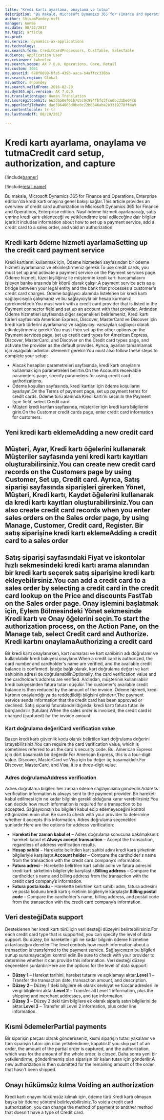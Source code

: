```yaml
---
title: "Kredi kartı ayarlama, onaylama ve tutma"
description: "Bu makale, Microsoft Dynamics 365 for Finance and Operations, Enterprise edition'da kredi kartı onayına genel bakışı sağlar. Nasıl ödeme hizmeti ayarlanacağı, satış emrine kredi kartı ekleneceği ve yetkilendirme iptal edileceğine dair bilgiler içerir."
author: ShivamPandey-msft
manager: AnnBe
ms.date: 08/22/2017
ms.topic: article
ms.prod: 
ms.service: dynamics-ax-applications
ms.technology: 
ms.search.form: CreditCardProcessors, CustTable, SalesTable
audience: Application User
ms.reviewer: twheeloc
ms.search.scope: AX 7.0.0, Operations, Core, Retail
ms.custom: 3041
ms.assetid: 678f6899-bfa5-439b-aaca-b4affcc338ba
ms.search.region: Global
ms.author: shpandey
ms.search.validFrom: 2016-02-28
ms.dyn365.ops.version: AX 7.0.0
ms.translationtype: Human Translation
ms.sourcegitcommit: 663da58ef01b705c0c984fbfd3fce8bc31be04c6
ms.openlocfilehash: dad3964003d0be0c22b0346aba2b3319278ffaa9
ms.contentlocale: tr-tr
ms.lasthandoff: 08/29/2017

---
```


# <a name="credit-card-setup-authorization-and-capture"></a><span data-ttu-id="6f123-104">Kredi kartı ayarlama, onaylama ve tutma</span><span class="sxs-lookup"><span data-stu-id="6f123-104">Credit card setup, authorization, and capture</span></span>

[!include[banner](../includes/banner.md)]

[!include[retail name](../includes/retail-name.md)]


<span data-ttu-id="6f123-105">Bu makale, Microsoft Dynamics 365 for Finance and Operations, Enterprise edition'da kredi kartı onayına genel bakışı sağlar.</span><span class="sxs-lookup"><span data-stu-id="6f123-105">This article provides an overview of credit card authorization in Microsoft Dynamics 365 for Finance and Operations, Enterprise edition.</span></span> <span data-ttu-id="6f123-106">Nasıl ödeme hizmeti ayarlanacağı, satış emrine kredi kartı ekleneceği ve yetkilendirme iptal edileceğine dair bilgiler içerir.</span><span class="sxs-lookup"><span data-stu-id="6f123-106">It includes information about how to set up a payment service, add a credit card to a sales order, and void an authorization.</span></span>

<a name="setting-up-the-credit-card-payment-service"></a><span data-ttu-id="6f123-107">Kredi kartı ödeme hizmeti ayarlama</span><span class="sxs-lookup"><span data-stu-id="6f123-107">Setting up the credit card payment service</span></span>
------------------------------------------

<span data-ttu-id="6f123-108">Kredi kartlarını kullanmak için, Ödeme hizmetleri sayfasından bir ödeme hizmeti ayarlamanız ve etkinleştirmeniz gerekir.</span><span class="sxs-lookup"><span data-stu-id="6f123-108">To use credit cards, you must set up and activate a payment service on the Payment services page.</span></span> <span data-ttu-id="6f123-109">Ödeme hizmeti, tüzel kişiliğiniz ile müşterinin kredi kartı harcamalarını işleyen banka arasında bir köprü olarak çalışır.</span><span class="sxs-lookup"><span data-stu-id="6f123-109">A payment service acts as a bridge between your legal entity and the bank that processes a customer's credit card charges.</span></span> <span data-ttu-id="6f123-110">Ödeme bağlayıcı alanında listelenen bir kredi kartı sağlayıcısıyla çalışmanız ve bu sağlayıcıyla bir hesap kurmanız gerekmektedir.</span><span class="sxs-lookup"><span data-stu-id="6f123-110">You must work with a credit card provider that is listed in the Payment connector field and set up an account with that provider.</span></span> <span data-ttu-id="6f123-111">Ardından Ödeme hizmetleri sayfasında diğer seçenekleri belirlemeniz, Kredi kartı türleri sayfasında American Express, Discover, MasterCard ve Discover için kredi kartı türlerini ayarlamanız ve sağlayıcıyı varsayılan sağlayıcı olarak etkinleştirmeniz gerekir.</span><span class="sxs-lookup"><span data-stu-id="6f123-111">You must then set up the other options on the Payment services page, set up credit card types for American Express, Discover, MasterCard, and Discover on the Credit card types page, and activate the provider as the default provider.</span></span> <span data-ttu-id="6f123-112">Ayrıca, ayarları tamamlamak için aşağıdaki adımları izlemeniz gerekir:</span><span class="sxs-lookup"><span data-stu-id="6f123-112">You must also follow these steps to complete your setup:</span></span>
-   <span data-ttu-id="6f123-113">Alacak hesapları parametreleri sayfasında, kredi kartı onaylarını kullanmak için parametreleri belirtin.</span><span class="sxs-lookup"><span data-stu-id="6f123-113">On the Accounts receivable parameters page, specify parameters for using credit card authorizations.</span></span>
-   <span data-ttu-id="6f123-114">Ödeme koşulları sayfasında, kredi kartları için ödeme koşullarını ayarlayın.</span><span class="sxs-lookup"><span data-stu-id="6f123-114">On the Terms of payment page, set up payment terms for credit cards.</span></span> <span data-ttu-id="6f123-115">Ödeme türü alanında Kredi kartı'nı seçin.</span><span class="sxs-lookup"><span data-stu-id="6f123-115">In the Payment type field, select Credit card.</span></span>
-   <span data-ttu-id="6f123-116">Müşteri kredi kartları sayfasında, müşteriler için kredi kartı bilgilerini girin.</span><span class="sxs-lookup"><span data-stu-id="6f123-116">On the Customer credit cards page, enter credit card information for customers.</span></span>

## <a name="adding-a-new-credit-card"></a><span data-ttu-id="6f123-117">Yeni kredi kartı ekleme</span><span class="sxs-lookup"><span data-stu-id="6f123-117">Adding a new credit card</span></span>
<span data-ttu-id="6f123-118">Müşteri, Ayar, Kredi kartı öğelerini kullanarak Müşteriler sayfasında yeni kredi kartı kayıtları oluşturabilirsiniz.</span><span class="sxs-lookup"><span data-stu-id="6f123-118">You can create new credit card records on the Customers page by using Customer, Set up, Credit card.</span></span> <span data-ttu-id="6f123-119">Ayrıca, Satış siparişi sayfasında siparişleri girerken Yönet, Müşteri, Kredi kartı, Kaydet öğelerini kullanarak da kredi kartı kayıtları oluşturabilirsiniz.</span><span class="sxs-lookup"><span data-stu-id="6f123-119">You can also create credit card records when you enter sales orders on the Sales order page, by using Manage, Customer, Credit card, Register.</span></span>
<span data-ttu-id="6f123-120">Bir satış siparişine kredi kartı ekleme</span><span class="sxs-lookup"><span data-stu-id="6f123-120">Adding a credit card to a sales order</span></span>
-------------------------------------

<span data-ttu-id="6f123-121">Satış siparişi sayfasındaki Fiyat ve iskontolar hızlı sekmesindeki kredi kartı arama alanından bir kredi kartı seçerek satış siparişine kredi kartı ekleyebilirsiniz.</span><span class="sxs-lookup"><span data-stu-id="6f123-121">You can add a credit card to a sales order by selecting a credit card in the credit card lookup on the Price and discounts FastTab on the Sales order page.</span></span> <span data-ttu-id="6f123-122">Onay işlemini başlatmak için, Eylem Bölmesindeki Yönet sekmesinde Kredi kartı ve Onay öğelerini seçin.</span><span class="sxs-lookup"><span data-stu-id="6f123-122">To start the authorization process, on the Action Pane, on the Manage tab, select Credit card and Authorize.</span></span>
<span data-ttu-id="6f123-123">Kredi kartını onaylama</span><span class="sxs-lookup"><span data-stu-id="6f123-123">Authorizing a credit card</span></span>
-------------------------

<span data-ttu-id="6f123-124">Bir kredi kartı onaylanırken, kart numarası ve kart sahibinin adı doğrulanır ve kullanılabilir kredi bakiyesi onaylanır.</span><span class="sxs-lookup"><span data-stu-id="6f123-124">When a credit card is authorized, the card number and cardholder's name are verified, and the available credit balance is confirmed.</span></span> <span data-ttu-id="6f123-125">İsteğe bağlı olarak, kart doğrulama değeri ve kart sahibinin adresi de doğrulanabilir.</span><span class="sxs-lookup"><span data-stu-id="6f123-125">Optionally, the card verification value and the cardholder’s address are verified.</span></span> <span data-ttu-id="6f123-126">Ardından, müşterinin kullanılabilir kredi bakiyesinden fatura tutarı düşülür.</span><span class="sxs-lookup"><span data-stu-id="6f123-126">The customer's available credit balance is then reduced by the amount of the invoice.</span></span> <span data-ttu-id="6f123-127">Ödeme hizmeti, kredi kartının onaylandığı ya da reddedildiği bilgisini gönderir.</span><span class="sxs-lookup"><span data-stu-id="6f123-127">The payment service sends information that the credit card has been approved or declined.</span></span> <span data-ttu-id="6f123-128">Satış siparişi faturalandırıldığında, kredi kartı fatura tutarı ile borçlandırılır (tutulan).</span><span class="sxs-lookup"><span data-stu-id="6f123-128">When the sales order is invoiced, the credit card is charged (captured) for the invoice amount.</span></span>

### <a name="card-verification-value"></a><span data-ttu-id="6f123-129">Kart doğrulama değeri</span><span class="sxs-lookup"><span data-stu-id="6f123-129">Card verification value</span></span>

<span data-ttu-id="6f123-130">Bazen kredi kartı güvenlik kodu olarak belirtilen kart doğrulama değerini isteyebilirsiniz.</span><span class="sxs-lookup"><span data-stu-id="6f123-130">You can require the card verification value, which is sometimes referred to as the card's security code.</span></span> <span data-ttu-id="6f123-131">Bu, American Express için dört basamaklı bir değerdir.</span><span class="sxs-lookup"><span data-stu-id="6f123-131">For American Express, this is a four-digit value.</span></span> <span data-ttu-id="6f123-132">Discover, MasterCard ve Visa için bu değer üç basamaklıdır.</span><span class="sxs-lookup"><span data-stu-id="6f123-132">For Discover, MasterCard, and Visa, it is a three-digit value.</span></span>

### <a name="address-verification"></a><span data-ttu-id="6f123-133">Adres doğrulama</span><span class="sxs-lookup"><span data-stu-id="6f123-133">Address verification</span></span>

<span data-ttu-id="6f123-134">Adres doğrulama bilgileri her zaman ödeme sağlayıcısına gönderilir.</span><span class="sxs-lookup"><span data-stu-id="6f123-134">Address verification information is always sent to the payment provider.</span></span> <span data-ttu-id="6f123-135">Bir hareketi kabul edilmesi için ne kadar bilginin gerekli olduğuna karar verebilirsiniz.</span><span class="sxs-lookup"><span data-stu-id="6f123-135">You can decide how much information is required for a transaction to be accepted.</span></span> <span data-ttu-id="6f123-136">Sağlayıcınızın bu bilgileri kabul edip edemeyeceğini kontrol ettiğinizden emin olun.</span><span class="sxs-lookup"><span data-stu-id="6f123-136">Be sure to check with your provider to determine whether it accepts this information.</span></span> <span data-ttu-id="6f123-137">Adres doğrulama seçenekleri şunlardır:</span><span class="sxs-lookup"><span data-stu-id="6f123-137">Here are the options for address verification:</span></span>
-   <span data-ttu-id="6f123-138">**Hareketi her zaman kabul et** – Adres doğrulama sonucuna bakılmaksınız hareketi kabul et.</span><span class="sxs-lookup"><span data-stu-id="6f123-138">**Always accept transaction** – Accept the transaction, regardless of address verification results.</span></span>
-   <span data-ttu-id="6f123-139">**Hesap sahibi** – Harekette belirtilen kart sahibi adını kredi kartı şirketinin bilgileriyle karşılaştır.</span><span class="sxs-lookup"><span data-stu-id="6f123-139">**Account holder** – Compare the cardholder's name from the transaction with the credit card company’s information.</span></span>
-   <span data-ttu-id="6f123-140">**Fatura adresi** – Harekette belirtilen kart sahibi adını ve fatura adresini kredi kartı şirketinin bilgileriyle karşılaştır.</span><span class="sxs-lookup"><span data-stu-id="6f123-140">**Billing address** – Compare the cardholder's name and billing address from the transaction with the credit card company’s information.</span></span>
-   <span data-ttu-id="6f123-141">**Fatura posta kodu** – Harekette belirtilen kart sahibi adını, fatura adresini ve posta kodunu kredi kartı şirketinin bilgileriyle karşılaştır.</span><span class="sxs-lookup"><span data-stu-id="6f123-141">**Billing postal code** – Compare the cardholder's name, billing address, and postal code from the transaction with the credit card company’s information.</span></span>

## <a name="data-support"></a><span data-ttu-id="6f123-142">Veri desteği</span><span class="sxs-lookup"><span data-stu-id="6f123-142">Data support</span></span>
<span data-ttu-id="6f123-143">Desteklenen her kredi kartı türü için veri desteği düzeyini belirtebilirsiniz.</span><span class="sxs-lookup"><span data-stu-id="6f123-143">For each credit card type that is supported, you can specify the level of data support.</span></span> <span data-ttu-id="6f123-144">Bu düzey, bir hareketle ilgili ne kadar bilginin ödeme hizmetine aktarılacağını denetler.</span><span class="sxs-lookup"><span data-stu-id="6f123-144">The level controls how much information about a transaction is transferred to the payment service.</span></span> <span data-ttu-id="6f123-145">Sağlayıcınızın bu bilgileri sunup sunamayacağını kontrol edin.</span><span class="sxs-lookup"><span data-stu-id="6f123-145">Be sure to check with your provider to determine whether it can provide this information.</span></span> <span data-ttu-id="6f123-146">Veri desteği düzeyi seçenekleri şunlardır:</span><span class="sxs-lookup"><span data-stu-id="6f123-146">Here are the options for the level of data support:</span></span>
-   <span data-ttu-id="6f123-147">**Düzey 1** – Hareket tarihini, hareket tutarını ve açıklamayı aktar.</span><span class="sxs-lookup"><span data-stu-id="6f123-147">**Level 1** – Transfer the transaction date, transaction amount, and description.</span></span>
-   <span data-ttu-id="6f123-148">**Düzey 2** – Düzey 1'deki bilgilere ek olarak sevkiyat ve tüccar adresleri ile vergi bilgilerini aktar.</span><span class="sxs-lookup"><span data-stu-id="6f123-148">**Level 2** – Transfer all Level 1 information, plus the shipping and merchant addresses, and tax information.</span></span>
-   <span data-ttu-id="6f123-149">**Düzey 3** – Düzey 2'deki tüm bilgilere ek olarak sipariş satırı bilgilerini de aktar.</span><span class="sxs-lookup"><span data-stu-id="6f123-149">**Level 3** – Transfer all Level 2 information, plus order line information.</span></span>

## <a name="partial-payments"></a><span data-ttu-id="6f123-150">Kısmi ödemeler</span><span class="sxs-lookup"><span data-stu-id="6f123-150">Partial payments</span></span>
<span data-ttu-id="6f123-151">Bir siparişin parçası olarak gönderirseniz, kısmi siparişin tutarı yakalanır ve tüm siparişin tutarı için olan yetkilendirme, kapatılır.</span><span class="sxs-lookup"><span data-stu-id="6f123-151">If you ship part of an order, the amount of the partial order is captured, and the authorization, which was for the amount of the whole order, is closed.</span></span> <span data-ttu-id="6f123-152">Daha sonra yeni bir yetkilendirme, gönderilmemiş olan siparişin bir kalan tutarı için gönderilir.</span><span class="sxs-lookup"><span data-stu-id="6f123-152">A new authorization is then submitted for the remaining amount of the order that hasn't been shipped.</span></span>

## <a name="voiding-an-authorization"></a><span data-ttu-id="6f123-153">Onayı hükümsüz kılma </span><span class="sxs-lookup"><span data-stu-id="6f123-153">Voiding an authorization</span></span>
<span data-ttu-id="6f123-154">Kredi kartı onayını hükümsüz kılmak için, ödeme türü Kredi kartı olmayan başka bir ödeme yöntemi belirleyebilirsiniz.</span><span class="sxs-lookup"><span data-stu-id="6f123-154">To void a credit card authorization, you can change the method of payment to another method that doesn't have a type of Credit card.</span></span>







